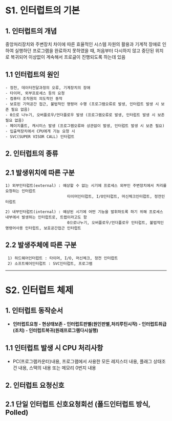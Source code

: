 # S1. 인터럽트의 기본
## 1. 인터럽트의 개념
중앙처리장치와 주변장치 차이에 따른 효율적인 시스템 자원의 활용과 기계적 장애로 인하여 실행하던 프로그램을 완료하지 못하였을 때, 
처음부터 다시하지 않고 중단된 위치로 복귀되어 이상없이 계속해서 프로긂이 진행되도록 하는데 있음
## 1.1 인터럽트의 원인
    - 정전, 데이터전달과정의 오류, 기계장치의 장애
    - 타이머, 외부프로세스 등의 요청
    - 컴퓨터 조작원의 의도적인 동작
    - 보호된 기억공간 접근, 불법적인 명령어 수행 (프로그램오류로 발생, 인터럽트 발생 시 보존 필요 없음)
    - 0으로 나누기, 오버플로우/언더플로우 발생 (프로그램오류로 발생, 인터럽트 발생 시 보존 필요 없음)
    - 페이지폴트, 캐시미스 발생 (프로그램오류와 상관없이 발생, 인터럽트 발생 시 보존 필요)
    - 입출력장치에서 CPU에게 기능 요청 시
    - SVC(SUPER VISOR CALL) 인터럽트
## 2. 인터럽트의 종류
## 2.1 발생위치에 따른 구분

    1) 외부인터럽트(external) : 예상할 수 없는 시기에 프로세스 외부인 주변장치에서 처리를 요청하는 인터럽트
                               타이머인터럽트, I/O인터럽트, 머신체크인터럽트, 정전인터럽트

    2) 내부인터럽트(internal) : 예상된 시기에 어떤 기능을 발휘하도록 하기 위해 프로세스 내부에서 발생하는 인터럽트로, 트랩이라고도 함
                               0으로나누기, 오버플로우/언더플로우 인터럽트, 불법적인 명령어사용 인터럽트, 보호공간접근 인터럽트
 
 ## 2.2 발생주체에 따른 구분
 
     1) 하드웨어인터럽트 : 타이머, I/O, 머신체크, 정전 인터럽트
     2) 소프트웨어인터럽트 : SVC인터럽트, 프로그램 
 
---
# S2. 인터럽트 체제
## 1. 인터럽트 동작순서
- **인터럽트요청 - 현상태보존 - 인터럽트판별(원인판별,처리루틴시작) - 인터럽트취급(조치) - 인터럽트복귀(원래프로그램다시실행)**
## 1.1 인터럽트 발생 시 CPU 처리사항
- PC(프로그램카운터)내용, 프로그램에서 사용한 모든 레지스터 내용, 플래그 상태조건 내용, 스택의 내용 또는 메모리 0번지 내용
 
## 2. 인터럽트 요청신호
## 2.1 단일 인터럽트 신호요청회선 (폴드인터럽트 방식, Polled)
 
 
 
 
 
